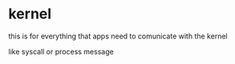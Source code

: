 # kernel

this is for everything that apps need to comunicate with the kernel

like syscall or process message